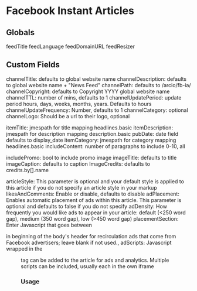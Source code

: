 # Facebook Instant Articles

## Globals

feedTitle
feedLanguage
feedDomainURL
feedResizer

## Custom Fields

channelTitle: defaults to global website name
channelDescription: defaults to global website name + "News Feed"
channelPath: defaults to /arcio/fb-ia/
channelCopyright: defaults to Copyright YYYY global website name
channelTTL: number of mins, defaults to 1
channelUpdatePeriod: update period hours, days, weeks, months, years. Defaults to hours
channelUpdateFrequency: Number, defaults to 1
channelCategory: optional
channelLogo: Should be a url to their logo, optional

itemTitle: jmespath for title mapping headlines.basic
itemDescription: jmespath for description mapping description.basic
pubDate: date field defaults to display_date
itemCategory: jmespath for category mapping headlines.basic
includeContent: number of paragraphs to include 0-10, all

includePromo: bool to include promo image
imageTitle: defaults to title
imageCaption: defaults to caption
ImageCredits: defaults to credits.by[].name

articleStyle: This parameter is optional and your default style is applied to this article if you do not specify an article style in your markup
likesAndComments: Enable or disable, defaults to disable
adPlacement: Enables automatic placement of ads within this article. This parameter is optional and defaults to false if you do not specify
adDensity: How frequently you would like ads to appear in your article: default (<250 word gap), medium (350 word gap), low (>450 word gap)
placementSection: Enter Javascript that goes between <section class="op-ad-template"></section> in beginning of the body\'s header for recirculation ads that come from Facebook advertisers; leave blank if not used.,
adScripts: Javascript wrapped in the <figure class=‘op-tracker’> tag can be added to the article for ads and analytics. Multiple scripts can be included, usually each in the own iframe

### Usage
